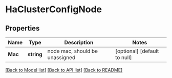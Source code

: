 # HaClusterConfigNode

## Properties
Name | Type | Description | Notes
------------ | ------------- | ------------- | -------------
**Mac** | **string** | node mac, should be unassigned | [optional] [default to null]

[[Back to Model list]](../README.md#documentation-for-models) [[Back to API list]](../README.md#documentation-for-api-endpoints) [[Back to README]](../README.md)


